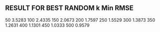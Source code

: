 




RESULT FOR BEST RANDOM
k          Min RMSE  
----------------------
50         3.5283
100        2.4335
150        2.0673
200        1.7597
250        1.5529
300        1.3873
350        1.2631
400        1.1301
450        1.0333
500        0.9579